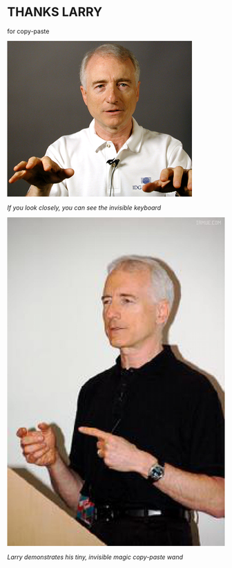 # THANKS LARRY
for copy-paste

![Thanks Larry!](larrylarrylarry.jpeg)

*If you look closely, you can see the invisible keyboard*

![Thanks Larry!](magiclarry.jpeg)

*Larry demonstrates his tiny, invisible magic copy-paste wand*
